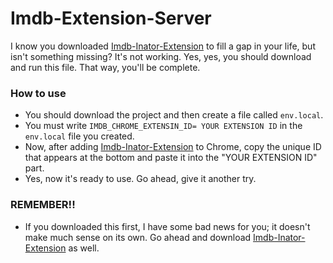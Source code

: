 # Imdb-Extension-Server
I know you downloaded [Imdb-Inator-Extension](https://github.com/Lawhoer/Imdb-Inator-Extension) to fill a gap in your life, but isn't something missing? It's not working. Yes, yes, you should download and run this file. That way, you'll be complete.

### How to use
- You should download the project and then create a file called ```env.local```.
- You must write ```IMDB_CHROME_EXTENSIN_ID= YOUR EXTENSION ID``` in the ```env.local``` file you created.
- Now, after adding [Imdb-Inator-Extension](https://github.com/Lawhoer/Imdb-Inator-Extension) to Chrome, copy the unique ID that appears at the bottom and paste it into the "YOUR EXTENSION ID" part.
- Yes, now it's ready to use. Go ahead, give it another try.

### REMEMBER!!
- If you downloaded this first, I have some bad news for you; it doesn't make much sense on its own. Go ahead and download [Imdb-Inator-Extension](https://github.com/Lawhoer/Imdb-Inator-Extension) as well.
